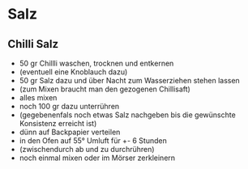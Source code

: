 # Salz

## Chilli Salz
- 50 gr Chillli waschen, trocknen und entkernen
- (eventuell eine Knoblauch dazu)
- 50 gr Salz dazu und über Nacht zum Wasserziehen stehen lassen
- (zum Mixen braucht man den gezogenen Chillisaft)
- alles mixen
- noch 100 gr dazu unterrühren
- (gegebenenfals noch etwas Salz nachgeben bis die gewünschte Konsistenz erreicht ist)
- dünn auf Backpapier verteilen
- in den Ofen auf 55° Umluft für +- 6 Stunden
- (zwischendurch ab und zu durchrühren)
- noch einmal mixen oder im Mörser zerkleinern


